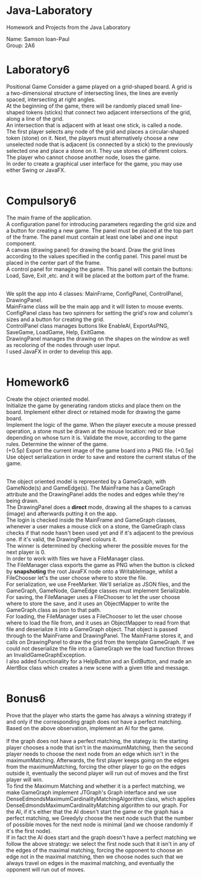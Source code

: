 # Java-Laboratory
 Homework and Projects from the Java Laboratory <br />

Name: Samson Ioan-Paul <br />
Group: 2A6 <br />

# Laboratory6
Positional Game
Consider a game played on a grid-shaped board. A grid is a two-dimensional structure of intersecting lines, the lines are evenly spaced, intersecting at right angles. <br />
At the beginning of the game, there will be randomly placed small line-shaped tokens (sticks) that connect two adjacent intersections of the grid, along a line of the grid. <br />
An intersection that is adjacent with at least one stick, is called a node. <br />
The first player selects any node of the grid and places a circular-shaped token (stone) on it. Next, the players must alternatively choose a new unselected node that is adjacent (is connected by a stick) to the previously selected one and place a stone on it. They use stones of different colors. The player who cannot choose another node, loses the game. <br />
In order to create a graphical user interface for the game, you may use either Swing or JavaFX. <br /> <br />

# Compulsory6
The main frame of the application. <br />
A configuration panel for introducing parameters regarding the grid size and a button for creating a new game. The panel must be placed at the top part of the frame. The panel must contain at least one label and one input component. <br />
A canvas (drawing panel) for drawing the board. Draw the grid lines according to the values specified in the config panel. This panel must be placed in the center part of the frame. <br />
A control panel for managing the game. This panel will contain the buttons: Load, Save, Exit ,etc. and it will be placed at the bottom part of the frame. <br /> <br />

We split the app into 4 classes: MainFrame, ConfigPanel, ControlPanel, DrawingPanel. <br />
MainFrame class will be the main app and it will listen to mouse events.
ConfigPanel class has two spinners for setting the grid's row and column's sizes and a button for creating the grid. <br />
ControlPanel class manages buttons like EnableAI, ExportAsPNG, SaveGame, LoadGame, Help, ExitGame. <br />
DrawingPanel manages the drawing on the shapes on the window as well as recoloring of the nodes through user input. <br />
I used JavaFX in order to develop this app. <br /> <br />


# Homework6
Create the object oriented model. <br />
Initialize the game by generating random sticks and place them on the board. Implement either direct or retained mode for drawing the game board. <br />
Implement the logic of the game. When the player execute a mouse pressed operation, a stone must be drawn at the mouse location: red or blue depending on whose turn it is. Validate the move, according to the game rules. Determine the winner of the game. <br />
(+0.5p) Export the current image of the game board into a PNG file.
(+0.5p) Use object serialization in order to save and restore the current status of the game. <br /> <br />

The object oriented model is represented by a GameGraph, with GameNode(s) and GameEdge(s). The MainFrame has a GameGraph attribute and the DrawingPanel adds the nodes and edges while they're being drawn. <br />
The DrawingPanel does a __direct__ mode, drawing all the shapes to a canvas (image) and afterwards putting it on the app. <br />
The login is checked inside the MainFrame and GameGraph classes, whenever a user makes a mouse click on a stone, the GameGraph class checks if that node hasn't been used yet and if it's adjacent to the previous one. If it's valid, the DrawingPanel colours it. <br />
The winner is determined by checking wherer the possible moves for the next player is 0. <br />
In order to work with files we have a FileManager class. <br />
The FileManager class exports the game as PNG when the button is clicked by __snapshoting__ the root JavaFX node onto a WritableImage, whilst a FileChooser let's the user choose where to store the file. <br />
For serialization, we use FreeMarker. We'll serialize as JSON files, and the GameGraph, GameNode, GameEdge classes must implement Serializable. <br />
For saving, the FileManager uses a FileChooser to let the user choose where to store the save, and it uses an ObjectMapper to write the GameGraph.class as json to that path.<br />
For loading, the FileManager uses a FileChooser to let the user choose where to load the file from, and it uses an ObjectMapper to read from that file and deserialize it into a GameGraph object. That object is passed through to the MainFrame and DrawingPanel. The MainFrame stores it, and calls on DrawingPanel to draw the grid from the template GameGraph. If we could not deserialize the file into a GameGraph we the load function throws an InvalidGameGraphException. <br />
I also added functionality for a HelpButton and an ExitButton, and made an AlertBox class which creates a new scene with a given title and message. <br /> <br />


# Bonus6
Prove that the player who starts the game has always a winning strategy if and only if the corresponding graph does not have a perfect matching. <br />
Based on the above observation, implement an AI for the game. <br /> <br />
If the graph does not have a perfect matching, the stategy is: the starting player chooses a node that isn't in the maximumMatching, then the second player needs to choose the next node from an edge which isn't in the maximumMatching. Afterwards, the first player keeps going on the edges from the maximumMatching, forcing the other player to go on the edges outside it, eventually the second player will run out of moves and the first player will win. <br />
To find the Maximum Matching and whether it is a perfect matching, we make GameGraph implement JTGraph's Graph interface and we use DenseEdmondsMaximumCardinalityMatchingAlgorithm class, which applies DenseEdmondsMaximumCardinalityMatching algorithm to our graph.
For the AI, if it's either that the AI doesn't start the game or the graph has a perfect matching, we Greedyly choose the next node such that the number of possible moves for the next node is minimal (and we choose randomly if it's the first node). <br />
If in fact the AI does start and the graph doesn't have a perfect matching we follow the above strategy: we select the first node such that it isn't in any of the edges of the maximal matching, forcing the opponent to choose an edge not in the maximal matching, then we choose nodes such that we always travel on edges in the maximal matching, and eventually the opponent will run out of moves. <br />

